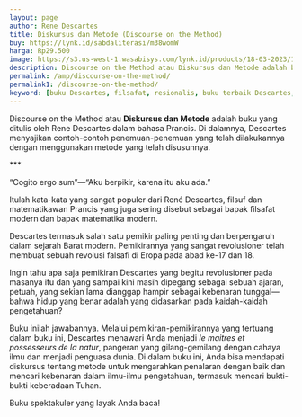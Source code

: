 ```yaml
---
layout: page
author: Rene Descartes
title: Diskursus dan Metode (Discourse on the Method)
buy: https://lynk.id/sabdaliterasi/m38womW
harga: Rp29.500
image: https://s3.us-west-1.wasabisys.com/lynk.id/products/18-03-2023/1679111731336_8736946.svg
description: Discourse on the Method atau Diskursus dan Metode adalah buku yang ditulis oleh Rene Descartes dalam bahasa Prancis. 
permalink: /amp/discourse-on-the-method/
permalink1: /discourse-on-the-method/
keyword: [buku Descartes, filsafat, resionalis, buku terbaik Descartes, filsafat resionalis, pemikiran Descartes, cogito ergo sum]
---
```

<p>Discourse on the Method atau <strong>Diskursus dan Metode</strong> adalah buku yang ditulis oleh Rene Descartes dalam bahasa Prancis. Di dalamnya, Descartes menyajikan contoh-contoh penemuan-penemuan yang telah dilakukannya dengan menggunakan metode yang telah disusunnya.</p><p>***</p><p>“Cogito ergo sum”—“Aku berpikir, karena itu aku ada.”</p><p>Itulah kata-kata yang sangat populer dari René Descartes, filsuf dan matematikawan Prancis yang juga sering disebut sebagai bapak filsafat modern dan bapak matematika modern.</p><p>Descartes termasuk salah satu pemikir paling penting dan berpengaruh dalam sejarah Barat modern. Pemikirannya yang sangat revolusioner telah membuat sebuah revolusi falsafi di Eropa pada abad ke-17 dan 18.</p><p>Ingin tahu apa saja pemikiran Descartes yang begitu revolusioner pada masanya itu dan yang sampai kini masih dipegang sebagai sebuah ajaran, petuah, yang sekian lama dianggap hampir sebagai kebenaran tunggal—bahwa hidup yang benar adalah yang didasarkan pada kaidah-kaidah pengetahuan?</p><p>Buku inilah jawabannya. Melalui pemikiran-pemikirannya yang tertuang dalam buku ini, Descartes menawari Anda menjadi <i>le maitres et possesseurs de la natur</i>, pangeran yang gilang-gemilang dengan cahaya ilmu dan menjadi penguasa dunia. Di dalam buku ini, Anda bisa mendapati diskursus tentang metode untuk mengarahkan penalaran dengan baik dan mencari kebenaran dalam ilmu-ilmu pengetahuan, termasuk mencari bukti-bukti keberadaan Tuhan.</p><p>Buku spektakuler yang layak Anda baca!</p>
